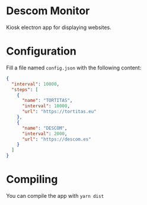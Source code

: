 # Descom Monitor

Kiosk electron app for displaying websites.

# Configuration

Fill a file named `config.json` with the following content:

```json
{
  "interval": 10000,
  "steps": [
    {
      "name": "TORTITAS",
      "interval": 10000,
      "url": "https://tortitas.eu"
    },
    {
      "name": "DESCOM",
      "interval": 2000,
      "url": "https://descom.es"
    }
  ]
}
```

# Compiling

You can compile the app with `yarn dist`
